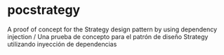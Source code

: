 # pocstrategy
A proof of concept for the Strategy design pattern by using dependency injection / Una prueba de concepto para el patrón de diseño Strategy utilizando inyección de dependencias
